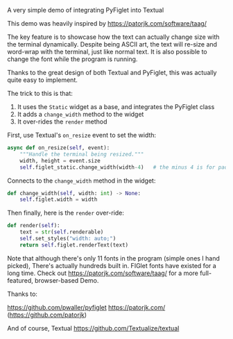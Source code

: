 A very simple demo of integrating PyFiglet into Textual

This demo was heavily inspired by https://patorjk.com/software/taag/

The key feature is to showcase how the text can actually change size with the terminal dynamically. Despite being ASCII art, the text will re-size and word-wrap with the terminal, just like normal text. It is also possible to change the font while the program is running.

Thanks to the great design of both Textual and PyFiglet, this was actually quite easy to implement.

The trick to this is that:
1) It uses the `Static` widget as a base, and integrates the PyFiglet class
2) It adds a `change_width` method to the widget
3) It over-rides the `render` method

First, use Textual's `on_resize` event to set the width:
```python
async def on_resize(self, event):
    """Handle the terminal being resized."""
    width, height = event.size
    self.figlet_static.change_width(width-4)   # the minus 4 is for padding
```

Connects to the `change_width` method in the widget:
```python
def change_width(self, width: int) -> None:
    self.figlet.width = width
```

Then finally, here is the `render` over-ride:
```python
def render(self):
    text = str(self.renderable)   
    self.set_styles("width: auto;")
    return self.figlet.renderText(text)
```

Note that although there's only 11 fonts in the program (simple ones I hand picked), There's actually hundreds built in. FIGlet fonts have existed for a long time. Check out https://patorjk.com/software/taag/ for a more full-featured, browser-based Demo.

Thanks to:

https://github.com/pwaller/pyfiglet
https://patorjk.com/ (https://github.com/patorjk)

And of course, Textual
https://github.com/Textualize/textual
